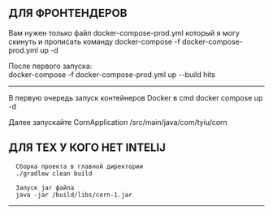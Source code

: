 ДЛЯ ФРОНТЕНДЕРОВ
---------------------------------------
Вам нужен только файл docker-compose-prod.yml который я могу скинуть
и прописать команду
docker-compose -f docker-compose-prod.yml up -d

После первого запуска:    
docker-compose -f docker-compose-prod.yml up --build hits

---------------------------------------

В первую очередь запуск контейнеров Docker в cmd
docker compose up -d

Далее запускайте CornApplication
/src/main/java/com/tyiu/corn


ДЛЯ ТЕХ У КОГО НЕТ INTELIJ 
--------------------------------------
      Сборка проекта в главной директории
      ./gradlew clean build
      
      Запуск jar файла
      java -jar /build/libs/corn-1.jar
--------------------------------------


